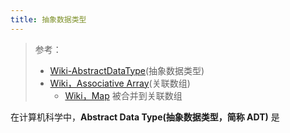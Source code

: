 ```yaml
---
title: 抽象数据类型
---
```


> 参考：
> - [Wiki-AbstractDataType](https://en.wikipedia.org/wiki/Abstract_data_type)(抽象数据类型)
> - [Wiki，Associative Array](https://en.wikipedia.org/wiki/Associative_array)(关联数组)
>   - [Wiki，Map](<https://en.wikipedia.org/wiki/Map_(computer_science)>) 被合并到关联数组

在计算机科学中，**Abstract Data Type(抽象数据类型，简称 ADT)** 是
